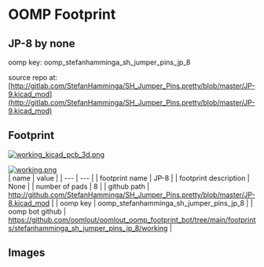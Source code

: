 # OOMP Footprint  
## JP-8  by none  
  
oomp key: oomp_stefanhamminga_sh_jumper_pins_jp_8  
  
source repo at: [http://gitlab.com/StefanHamminga/SH_Jumper_Pins.pretty/blob/master/JP-9.kicad_mod](http://gitlab.com/StefanHamminga/SH_Jumper_Pins.pretty/blob/master/JP-9.kicad_mod)  
## Footprint  
  
[![working_kicad_pcb_3d.png](working_kicad_pcb_3d_600.png)](working_kicad_pcb_3d.png)  
  
[![working.png](working_600.png)](working.png)  
| name | value | 
| --- | --- | 
| footprint name | JP-8 | 
| footprint description | None | 
| number of pads | 8 | 
| github path | http://github.com/StefanHamminga/SH_Jumper_Pins.pretty/blob/master/JP-8.kicad_mod | 
| oomp key | oomp_stefanhamminga_sh_jumper_pins_jp_8 | 
| oomp bot github | https://github.com/oomlout/oomlout_oomp_footprint_bot/tree/main/footprints/stefanhamminga_sh_jumper_pins_jp_8/working | 
## Images  

